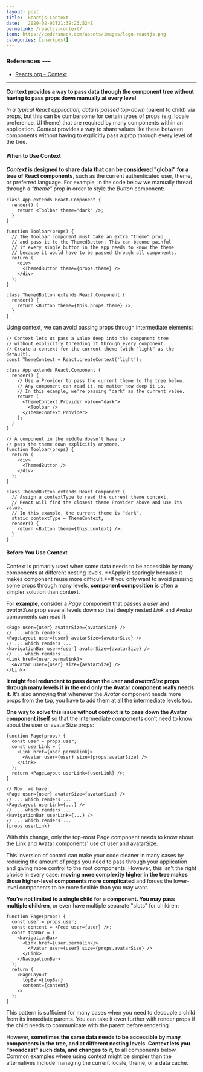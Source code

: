 ```yaml
---
layout: post
title:  Reactjs Context
date:   2020-02-02T21:39:23.524Z
permalink: /reactjs-context/
icon: https://codersnack.com/assets/images/logo-reactjs.png
categories: [snackpost]
---
```


### References ---

- [Reacts.org - Context](https://reactjs.org/docs/context.html)
---

**Context provides a way to pass data through the component tree without having to pass props down manually at every level**.

*In a typical React application, data is passed top-down* (parent to child) via props, but this can be cumbersome for certain types of props (e.g. locale preference, UI theme) that are required by many components within an application. *Context* provides a way to share values like these between components without having to explicitly pass a prop through every level of the tree.

#### When to Use Context
***Context* is designed to share data that can be considered "global" for a tree of React components**, such as the current authenticated user, theme, or preferred language. For example, in the code below we manually thread through a *"theme"* prop in order to style the *Button* component:
```
class App extends React.Component {
  render() {
    return <Toolbar theme="dark" />;
  }
}

function Toolbar(props) {
  // The Toolbar component must take an extra "theme" prop
  // and pass it to the ThemedButton. This can become painful
  // if every single button in the app needs to know the theme
  // because it would have to be passed through all components.
  return (
    <div>
      <ThemedButton theme={props.theme} />
    </div>
  );
}

class ThemedButton extends React.Component {
  render() {
    return <Button theme={this.props.theme} />;
  }
}
```

Using context, we can avoid passing props through intermediate elements:

```
// Context lets us pass a value deep into the component tree
// without explicitly threading it through every component.
// Create a context for the current theme (with "light" as the default).
const ThemeContext = React.createContext('light');

class App extends React.Component {
  render() {
    // Use a Provider to pass the current theme to the tree below.
    // Any component can read it, no matter how deep it is.
    // In this example, we're passing "dark" as the current value.
    return (
      <ThemeContext.Provider value="dark">
        <Toolbar />
      </ThemeContext.Provider>
    );
  }
}

// A component in the middle doesn't have to
// pass the theme down explicitly anymore.
function Toolbar(props) {
  return (
    <div>
      <ThemedButton />
    </div>
  );
}

class ThemedButton extends React.Component {
  // Assign a contextType to read the current theme context.
  // React will find the closest theme Provider above and use its value.
  // In this example, the current theme is "dark".
  static contextType = ThemeContext;
  render() {
    return <Button theme={this.context} />;
  }
}
```

#### Before You Use Context
Context is primarily used when some data needs to be accessible by many components at different nesting levels. **Apply it sparingly because it makes component reuse more difficult.**If you only want to avoid passing some props through many levels, **component composition** is often a simpler solution than context.

For **example**, consider a *Page* component that passes a *user* and *avatarSize* prop several levels down so that deeply nested *Link* and *Avatar* components can read it:
```
<Page user={user} avatarSize={avatarSize} />
// ... which renders ...
<PageLayout user={user} avatarSize={avatarSize} />
// ... which renders ...
<NavigationBar user={user} avatarSize={avatarSize} />
// ... which renders ...
<Link href={user.permalink}>
  <Avatar user={user} size={avatarSize} />
</Link>
```

**It might feel redundant to pass down the *user* and *avatarSize* props through many levels if in the end only the Avatar component really needs it**. It’s also annoying that whenever the *Avatar* component needs more props from the top, you have to add them at all the intermediate levels too.

**One way to solve this issue without context is to pass down the Avatar component itself** so that the intermediate components don’t need to know about the user or avatarSize props:

```
function Page(props) {
  const user = props.user;
  const userLink = (
    <Link href={user.permalink}>
      <Avatar user={user} size={props.avatarSize} />
    </Link>
  );
  return <PageLayout userLink={userLink} />;
}

// Now, we have:
<Page user={user} avatarSize={avatarSize} />
// ... which renders ...
<PageLayout userLink={...} />
// ... which renders ...
<NavigationBar userLink={...} />
// ... which renders ...
{props.userLink}
```

With this change, only the top-most Page component needs to know about the Link and Avatar components' use of user and avatarSize.

This inversion of control can make your code cleaner in many cases by reducing the amount of props you need to pass through your application and giving more control to the root components. However, this isn't the right choice in every case: **moving more complexity higher in the tree makes those higher-level components more complicated** and forces the lower-level components to be more flexible than you may want.

**You’re not limited to a single child for a component. You may pass multiple children**, or even have multiple separate "slots" for children:

```
function Page(props) {
  const user = props.user;
  const content = <Feed user={user} />;
  const topBar = (
    <NavigationBar>
      <Link href={user.permalink}>
        <Avatar user={user} size={props.avatarSize} />
      </Link>
    </NavigationBar>
  );
  return (
    <PageLayout
      topBar={topBar}
      content={content}
    />
  );
}
```
This pattern is sufficient for many cases when you need to decouple a child from its immediate parents. You can take it even further with render props if the child needs to communicate with the parent before rendering.

However, **sometimes the same data needs to be accessible by many components in the tree, and at different nesting levels**. **Context lets you "broadcast" such data, and changes to it**, to all components below. Common examples where using context might be simpler than the alternatives include managing the current locale, theme, or a data cache.
